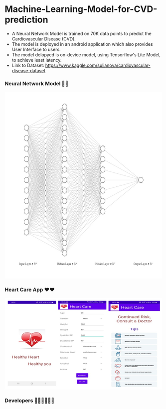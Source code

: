 # Machine-Learning-Model-for-CVD-prediction

* A Neural Network Model is trained on 70K data points to predict the Cardiovascular Disease (CVD).
* The model is deployed in an android application which also provides User Interface to users.
* The model delopyed is on-device model, using Tensorflow's Lite Model, to achieve least latency.
* Link to Dataset: https://www.kaggle.com/sulianova/cardiovascular-disease-dataset

### Neural Network Model 🧠🧠

<!-- ![Neural Network](https://github.com/Mihir3101/Mobile-Machine-Learning-Model-for-CVD-prediction/blob/main/Neural%20Network.jpg width="100"){:height="50%" width="50%"} -->

<img src="https://github.com/Mihir3101/Mobile-Machine-Learning-Model-for-CVD-prediction/blob/main/Neural%20Network.jpg" width="800" height="600" style="align: center;">


### Heart Care App ♥♥
<img src="https://github.com/Mihir3101/Mobile-Machine-Learning-Model-for-CVD-prediction/blob/main/app.jpg" >

### Developers 💙💙👨‍💻👨‍💻
